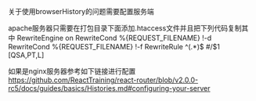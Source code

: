 关于使用browserHistory的问题需要配置服务端

apache服务器只需要在打包目录下面添加.htaccess文件并且把下列代码复制其中
    <IfModule mod_rewrite.c>
    RewriteEngine on
    RewriteCond %{REQUEST_FILENAME} !-d
    RewriteCond %{REQUEST_FILENAME} !-f
    RewriteRule ^(.*)$ #/$1 [QSA,PT,L]
    </IfModule>
    
如果是nginx服务器参考如下链接进行配置
    https://github.com/ReactTraining/react-router/blob/v2.0.0-rc5/docs/guides/basics/Histories.md#configuring-your-server
